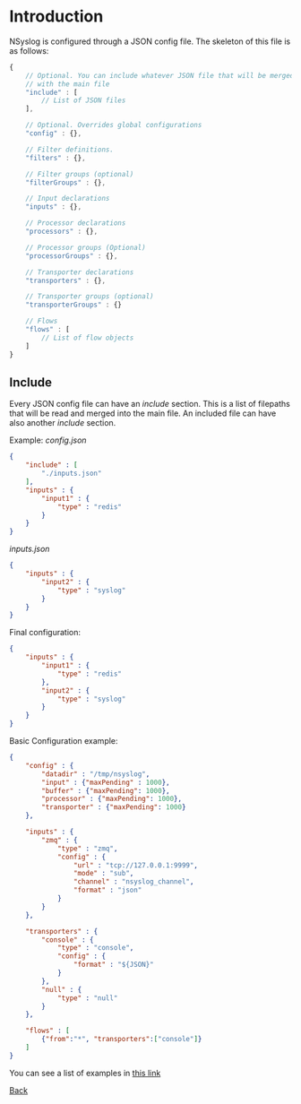 # Introduction

NSyslog is configured through a JSON config file. The skeleton of this file is as follows:

```javascript
{
	// Optional. You can include whatever JSON file that will be merged
	// with the main file
	"include" : [
		// List of JSON files
	],

	// Optional. Overrides global configurations
	"config" : {},

	// Filter definitions.
	"filters" : {},

	// Filter groups (optional)
	"filterGroups" : {},

	// Input declarations
	"inputs" : {},

	// Processor declarations
	"processors" : {},

	// Processor groups (Optional)
	"processorGroups" : {},

	// Transporter declarations
	"transporters" : {},

	// Transporter groups (optional)
	"transporterGroups" : {}

	// Flows
	"flows" : [
		// List of flow objects
	]
}
```

## Include
Every JSON config file can have an *include* section. This is a list of filepaths that will be read
and merged into the main file. An included file can have also another *include* section.

Example:
*config.json*
```JSON
{
	"include" : [
		"./inputs.json"
	],
	"inputs" : {
		"input1" : {
			"type" : "redis"
		}
	}
}
```
*inputs.json*
```JSON
{
	"inputs" : {
		"input2" : {
			"type" : "syslog"
		}
	}
}
```

Final configuration:
```JSON
{
	"inputs" : {
		"input1" : {
			"type" : "redis"
		},
		"input2" : {
			"type" : "syslog"
		}
	}
}
```

Basic Configuration example:
```JSON
{
	"config" : {
		"datadir" : "/tmp/nsyslog",
		"input" : {"maxPending" : 1000},
		"buffer" : {"maxPending": 1000},
		"processor" : {"maxPending": 1000},
		"transporter" : {"maxPending": 1000}
	},

	"inputs" : {
		"zmq" : {
			"type" : "zmq",
			"config" : {
				"url" : "tcp://127.0.0.1:9999",
				"mode" : "sub",
				"channel" : "nsyslog_channel",
				"format" : "json"
			}
		}
	},

	"transporters" : {
		"console" : {
			"type" : "console",
			"config" : {
				"format" : "${JSON}"
			}
		},
		"null" : {
			"type" : "null"
		}
	},

	"flows" : [
		{"from":"*", "transporters":["console"]}
	]
}
```

You can see a list of examples in [this link](../../config)

[Back](../README.md)
